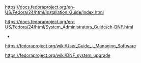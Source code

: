 
https://docs.fedoraproject.org/en-US/Fedora/24/html/Installation_Guide/index.html

https://docs.fedoraproject.org/en-US/Fedora/24/html/System_Administrators_Guide/ch-DNF.html


-



https://fedoraproject.org/wiki/User_Guide_-_Managing_Software

https://fedoraproject.org/wiki/DNF_system_upgrade
